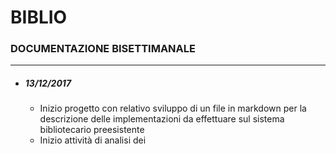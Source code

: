 # BIBLIO
### DOCUMENTAZIONE BISETTIMANALE
***
- ##### 13/12/2017
    - Inizio progetto con relativo sviluppo di un file in markdown per la descrizione delle implementazioni da effettuare sul sistema bibliotecario preesistente
    - Inizio attività di analisi dei 
